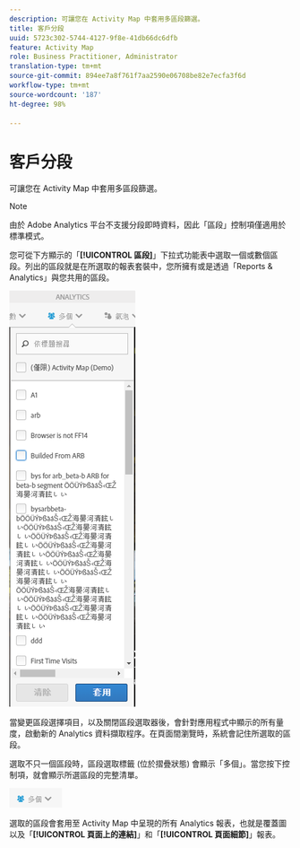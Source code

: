 ```yaml
---
description: 可讓您在 Activity Map 中套用多區段篩選。
title: 客戶分段
uuid: 5723c302-5744-4127-9f8e-41db66dc6dfb
feature: Activity Map
role: Business Practitioner, Administrator
translation-type: tm+mt
source-git-commit: 894ee7a8f761f7aa2590e06708be82e7ecfa3f6d
workflow-type: tm+mt
source-wordcount: '187'
ht-degree: 98%

---
```



# 客戶分段

可讓您在 Activity Map 中套用多區段篩選。

>[!NOTE]
>
> 由於 Adobe Analytics 平台不支援分段即時資料，因此「區段」控制項僅適用於標準模式。

您可從下方顯示的「**[!UICONTROL 區段]**」下拉式功能表中選取一個或數個區段。列出的區段就是在所選取的報表套裝中，您所擁有或是透過「Reports &amp; Analytics」與您共用的區段。

![](assets/segments.png)

當變更區段選擇項目，以及關閉區段選取器後，會針對應用程式中顯示的所有量度，啟動新的 Analytics 資料擷取程序。在頁面間瀏覽時，系統會記住所選取的區段。

選取不只一個區段時，區段選取標籤 (位於摺疊狀態) 會顯示「多個」。當您按下控制項，就會顯示所選區段的完整清單。

![](assets/two_segments.png)

選取的區段會套用至 Activity Map 中呈現的所有 Analytics 報表，也就是覆蓋圖以及「**[!UICONTROL 頁面上的連結]**」和「**[!UICONTROL 頁面細節]**」報表。
